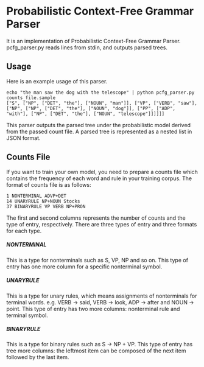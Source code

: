 # Probabilistic Context-Free Grammar Parser
It is an implementation of Probabilistic Context-Free Grammar Parser.
pcfg\_parser.py reads lines from stdin, and outputs parsed trees.

## Usage
Here is an example usage of this parser.

    echo "the man saw the dog with the telescope" | python pcfg_parser.py counts_file.sample
    ["S", ["NP", ["DET", "the"], ["NOUN", "man"]], ["VP", ["VERB", "saw"], ["NP", ["NP", ["DET", "the"], ["NOUN", "dog"]], ["PP", ["ADP", "with"], ["NP", ["DET", "the"], ["NOUN", "telescope"]]]]]]

This parser outputs the parsed tree under the probabilistic model derived from the passed count file.
A parsed tree is represented as a nested list in JSON format.

## Counts File
If you want to train your own model, you need to prepare a counts file which contains the frequency of each word and rule in your training corpus.
The format of counts file is as follows:

    1 NONTERMINAL ADVP+DET
    14 UNARYRULE NP+NOUN Stocks
    37 BINARYRULE VP VERB NP+PRON

The first and second columns represents the number of counts and the type of entry, respectively.
There are three types of entry and three formats for each type.
##### NONTERMINAL
This is a type for nonterminals such as S, VP, NP and so on.
This type of entry has one more column for a specific nonterminal symbol.
##### UNARYRULE
This is a type for unary rules, which means assignments of nonterminals for terminal words. e.g. VERB -> said, VERB -> look, ADP -> after and NOUN -> point.
This type of entry has two more columns: nonterminal rule and terminal symbol.
##### BINARYRULE
This is a type for binary rules such as S -> NP + VP.
This type of entry has tree more columns: the leftmost item can be composed of the next item followed by the last item.
